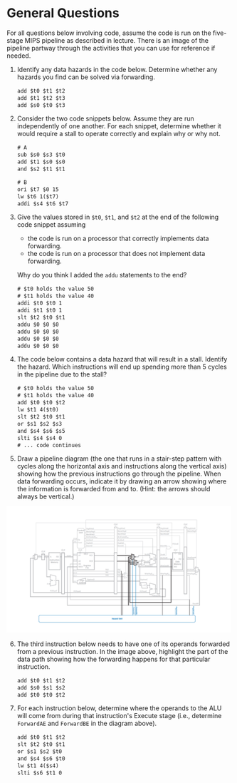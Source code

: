 # General Questions

For all questions below involving code,
assume the code is run on the five-stage MIPS pipeline as described in lecture.
There is an image of the pipeline partway through the activities that you can
use for reference if needed.

1. Identify any data hazards in the code below.
   Determine whether any hazards you find can be solved via forwarding.
   ```
   add $t0 $t1 $t2
   add $t1 $t2 $t3
   add $s0 $t0 $t3
   ```

2. Consider the two code snippets below.
   Assume they are run independently of one another.
   For each snippet,
   determine whether it would require a stall to operate correctly and explain
   why or why not.
   ```
   # A
   sub $s0 $s3 $t0
   add $t1 $s0 $s0
   and $s2 $t1 $t1
   ```

   ```
   # B
   ori $t7 $0 15
   lw $t6 1($t7)
   addi $s4 $t6 $t7
   ```

3. Give the values stored in `$t0`, `$t1`, and `$t2` at the end of the
   following code snippet assuming
   * the code is run on a processor that correctly implements data forwarding.
   * the code is run on a processor that does not implement data forwarding.

   Why do you think I added the `addu` statements to the end?
   ```
   # $t0 holds the value 50
   # $t1 holds the value 40
   addi $t0 $t0 1
   addi $t1 $t0 1
   slt $t2 $t0 $t1
   addu $0 $0 $0
   addu $0 $0 $0
   addu $0 $0 $0
   addu $0 $0 $0
   ```

4. The code below contains a data hazard that will result in a stall.
   Identify the hazard.
   Which instructions will end up spending more than 5 cycles in the pipeline
   due to the stall?
   ```
   # $t0 holds the value 50
   # $t1 holds the value 40
   add $t0 $t0 $t2
   lw $t1 4($t0)
   slt $t2 $t0 $t1
   or $s1 $s2 $s3
   and $s4 $s6 $s5
   slti $s4 $s4 0
   # ... code continues
   ```

5. Draw a pipeline diagram
   (the one that runs in a stair-step pattern with cycles along the horizontal
   axis and instructions along the vertical axis)
   showing how the previous instructions go through the pipeline.
   When data forwarding occurs,
   indicate it by drawing an arrow showing where the information is forwarded
   from and to.
   (Hint: the arrows should always be vertical.)

![pipelined processor with forwarding](images/pipelined-processor-forwarding.png)

6. The third instruction below needs to have one of its operands forwarded
   from a previous instruction.
   In the image above,
   highlight the part of the data path showing how the forwarding happens for
   that particular instruction.
   ```
   add $t0 $t1 $t2
   add $s0 $s1 $s2
   add $t0 $t0 $t2
   ```

7. For each instruction below,
   determine where the operands to the ALU will come from during that
   instruction's Execute stage
   (i.e., determine `ForwardAE` and `ForwardBE` in the diagram above).
   ```
   add $t0 $t1 $t2
   slt $t2 $t0 $t1
   or $s1 $s2 $t0
   and $s4 $s6 $t0
   lw $t1 4($s4)
   slti $s6 $t1 0
   ```
